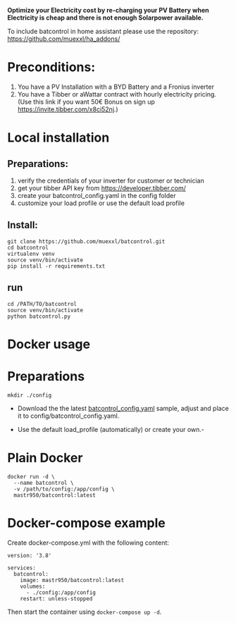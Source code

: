 **Optimize your Electricity cost by re-charging your PV Battery when Electricity is cheap and there is not enough Solarpower available.**

To include batcontrol in home assistant please use the repository: https://github.com/muexxl/ha_addons/

# Preconditions: 

1. You have a PV Installation with a BYD Battery and a Fronius inverter  
1. You have a Tibber or aWattar contract with hourly electricity pricing. (Use this link if you want 50€ Bonus on sign up https://invite.tibber.com/x8ci52nj.)  

# Local installation
## Preparations:

1. verify the credentials of your inverter for customer or technician
1. get your tibber API key from https://developer.tibber.com/
1. create your batcontrol_config.yaml in the config folder
1. customize your load profile or use the default load profile

## Install:
```
git clone https://github.com/muexxl/batcontrol.git  
cd batcontrol  
virtualenv venv  
source venv/bin/activate  
pip install -r requirements.txt  
```

## run
```
cd /PATH/TO/batcontrol
source venv/bin/activate
python batcontrol.py
```
# Docker usage

# Preparations

```
mkdir ./config
```

- Download the the latest [batcontrol_config.yaml](https://raw.githubusercontent.com/muexxl/batcontrol/refs/heads/main/config/batcontrol_config_dummy.yaml) sample, adjust and place it to config/batcontrol_config.yaml.

- Use the default load_profile (automatically) or create your own.-

# Plain Docker

```
docker run -d \
  --name batcontrol \
  -v /path/to/config:/app/config \
  mastr950/batcontrol:latest
```

# Docker-compose example

Create docker-compose.yml with the following content:

```
version: '3.8'

services:
  batcontrol:
    image: mastr950/batcontrol:latest
    volumes:
      - ./config:/app/config
    restart: unless-stopped
```

Then start the container using `docker-compose up -d`.